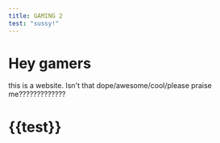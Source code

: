 ```yaml
---
title: GAMING 2
test: "sussy!"
---
```

# Hey gamers
this is a website. Isn't that dope/awesome/cool/please praise me?????????????
<h1>{{test}}</h1>